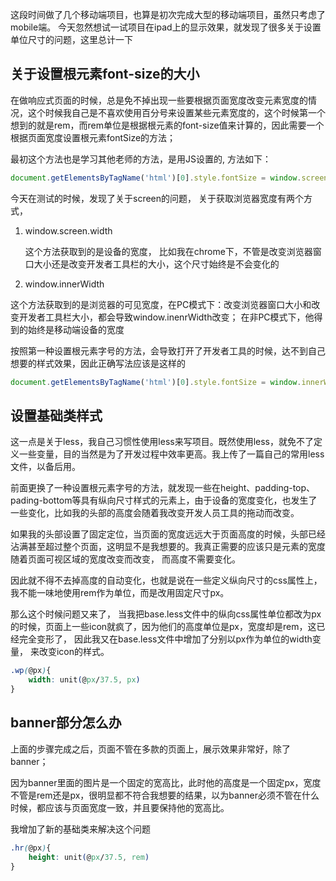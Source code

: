 这段时间做了几个移动端项目，也算是初次完成大型的移动端项目，虽然只考虑了mobile端。 今天忽然想试一试项目在ipad上的显示效果，就发现了很多关于设置单位尺寸的问题，这里总计一下

关于设置根元素font-size的大小
-
在做响应式页面的时候，总是免不掉出现一些要根据页面宽度改变元素宽度的情况，这个时候我自己是不喜欢使用百分号来设置某些元素宽度的，这个时候第一个想到的就是rem，而rem单位是根据根元素的font-size值来计算的，因此需要一个根据页面宽度设置根元素fontSize的方法；

最初这个方法也是学习其他老师的方法，是用JS设置的, 方法如下：

```js
document.getElementsByTagName('html')[0].style.fontSize = window.screen.width/100;
```
今天在测试的时候，发现了关于screen的问题， 关于获取浏览器宽度有两个方式，

1. window.screen.width
	
	这个方法获取到的是设备的宽度， 比如我在chrome下，不管是改变浏览器窗口大小还是改变开发者工具栏的大小，这个尺寸始终是不会变化的
2. window.innerWidth
	
这个方法获取到的是浏览器的可见宽度，在PC模式下：改变浏览器窗口大小和改变开发者工具栏大小，都会导致window.inenrWidth改变； 在非PC模式下，他得到的始终是移动端设备的宽度

按照第一种设置根元素字号的方法，会导致打开了开发者工具的时候，达不到自己想要的样式效果，因此正确写法应该是这样的
```js
document.getElementsByTagName('html')[0].style.fontSize = window.innerWidth/100
```

设置基础类样式
-
这一点是关于less，我自己习惯性使用less来写项目。既然使用less，就免不了定义一些变量，目的当然是为了开发过程中效率更高。我上传了一篇自己的常用less文件，以备后用。

前面更换了一种设置根元素字号的方法，就发现一些在height、padding-top、pading-bottom等具有纵向尺寸样式的元素上，由于设备的宽度变化，也发生了一些变化，比如我的头部的高度会随着我改变开发人员工具的拖动而改变。

如果我的头部设置了固定定位，当页面的宽度远远大于页面高度的时候，头部已经沾满甚至超过整个页面，这明显不是我想要的。我真正需要的应该只是元素的宽度随着页面可视区域的宽度改变而改变， 而高度不需要变化。

因此就不得不去掉高度的自动变化，也就是说在一些定义纵向尺寸的css属性上，我不能一味地使用rem作为单位，而是改用固定尺寸px。

那么这个时候问题又来了， 当我把base.less文件中的纵向css属性单位都改为px的时候，页面上一些icon就疯了，因为他们的高度单位是px，宽度却是rem，这已经完全变形了， 因此我又在base.less文件中增加了分别以px作为单位的width变量， 来改变icon的样式。
```css
.wp(@px){
	width: unit(@px/37.5, px)
}
```

banner部分怎么办
-
上面的步骤完成之后，页面不管在多款的页面上，展示效果非常好，除了banner；

因为banner里面的图片是一个固定的宽高比，此时他的高度是一个固定px，宽度不管是rem还是px，很明显都不符合我想要的结果，以为banner必须不管在什么时候，都应该与页面宽度一致，并且要保持他的宽高比。

我增加了新的基础类来解决这个问题
```css
.hr(@px){
	height: unit(@px/37.5, rem)
}
```